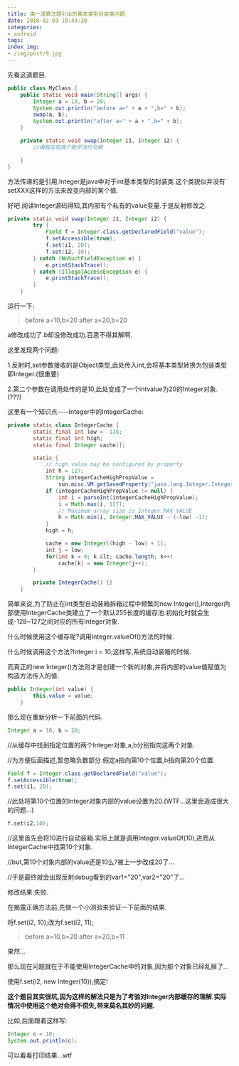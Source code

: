 ```yaml
---
title: 由一道算法题引出的基本类型封装类问题
date: 2018-02-03 18:43:20
categories:
- android
tags:
index_img:
- /img/post/9.jpg
---
```

先看这道题目.
```java
public class MyClass {
    public static void main(String[] args) {
        Integer a = 10, b = 20;
        System.out.println("before a=" + a + ",b=" + b);
        swap(a, b);
        System.out.println("after a=" + a + ",b=" + b);
    }

    private static void swap(Integer i1, Integer i2) {
        //编程实现两个数字进行交换

    }
}
```

方法传递的是引用,Integer是java中对于int基本类型的封装类.这个类貌似并没有setXXX这样的方法来改变内部的某个值.

好吧.阅读Integer源码得知,其内部有个私有的value变量.于是反射修改之.

```java
private static void swap(Integer i1, Integer i2) {
        try {
            Field f = Integer.class.getDeclaredField("value");
            f.setAccessible(true);
            f.set(i1, 20);
            f.set(i2, 10);
        } catch (NoSuchFieldException e) {
            e.printStackTrace();
        } catch (IllegalAccessException e) {
            e.printStackTrace();
        }
    }
```

运行一下:

>before a=10,b=20
>after a=20,b=20

a修改成功了.b却没修改成功.百思不得其解啊.

这里发现两个问题:

1.反射时,set参数接收的是Object类型,此处传入int,会将基本类型转换为包装类型即Integer.(很重要)

2.第二个参数在调用处传的是10,此处变成了一个intvalue为20的Integer对象.(???)

这里有一个知识点----Integer中的IntegerCache:
```java
private static class IntegerCache {
        static final int low = -128;
        static final int high;
        static final Integer cache[];

        static {
            // high value may be configured by property
            int h = 127;
            String integerCacheHighPropValue =
                sun.misc.VM.getSavedProperty("java.lang.Integer.IntegerCache.high");
            if (integerCacheHighPropValue != null) {
                int i = parseInt(integerCacheHighPropValue);
                i = Math.max(i, 127);
                // Maximum array size is Integer.MAX_VALUE
                h = Math.min(i, Integer.MAX_VALUE - (-low) -1);
            }
            high = h;

            cache = new Integer[(high - low) + 1];
            int j = low;
            for(int k = 0; k &lt; cache.length; k++)
                cache[k] = new Integer(j++);
        }

        private IntegerCache() {}
    }
```

简单来说,为了防止在int类型自动装箱拆箱过程中频繁的new Integer(),Interger内部使用IntegerCache类建立了一个默认255长度的缓存池.初始化时就会生成-128~127之间对应的所有Integer对象.

什么时候使用这个缓存呢?调用Integer.valueOf()方法的时候.

什么时候调用这个方法?Integer i = 10;这样写,系统自动装箱的时候.

而真正的new Integer()方法则才是创建一个新的对象,并将内部的value值赋值为构造方法传入的值.

```java
public Integer(int value) {
        this.value = value;
    }
```

那么现在重新分析一下前面的代码.

```java
Integer a = 10, b = 20;
```

//从缓存中找到指定位置的两个Integer对象,a,b分别指向这两个对象.

//为方便后面描述,暂忽略负数部分.假定a指向第10个位置,b指向第20个位置.

```java
Field f = Integer.class.getDeclaredField("value");
f.setAccessible(true);
f.set(i1, 20);
```

//此处将第10个位置的Integer对象内部的value设置为20.(WTF...这里会造成很大的问题...)

```java
f.set(i2,10);
```

//这里首先会将10进行自动装箱.实际上就是调用Integer.valueOf(10),进而从IntegerCache中找第10个对象.

//but,第10个对象内部的value还是10么?被上一步改成20了...

//于是最终就会出现反射debug看到的var1="20",var2="20"了...

修改结果:失败.

在揭露正确方法前,先做一个小测验来验证一下前面的结果.

将f.set(i2, 10);改为f.set(i2, 11);

>before a=10,b=20
>after a=20,b=11

果然...

那么现在问题就在于不能使用IntegerCache中的对象,因为那个对象已经乱掉了...

使用f.set(i2, new Integer(10));搞定!

**这个题目其实很坑,因为这样的解法只是为了考验对Integer内部缓存的理解.实际情况中使用这个绝对会得不偿失,带来莫名其妙的问题.**

比如,后面跟着这样写:

```java
Integer c = 10;
System.out.println(c);
```

可以看看打印结果…wtf